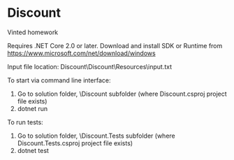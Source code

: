 # Discount
Vinted homework

Requires .NET Core 2.0 or later.
Download and install SDK or Runtime from https://www.microsoft.com/net/download/windows

Input file location: Discount\Discount\Resources\input.txt

To start via command line interface:
  1. Go to solution folder, \Discount subfolder (where Discount.csproj project file exists)
  2. dotnet run
    
To run tests:
  1. Go to solution folder, \Discount.Tests subfolder (where Discount.Tests.csproj project file exists)
  2. dotnet test
